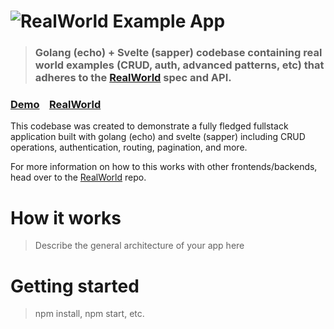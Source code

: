 # ![RealWorld Example App](logo.png)

> ### Golang (echo) + Svelte (sapper) codebase containing real world examples (CRUD, auth, advanced patterns, etc) that adheres to the [RealWorld](https://github.com/gothinkster/realworld) spec and API.


### [Demo](https://conduit.brycekbargar.com)&nbsp;&nbsp;&nbsp;&nbsp;[RealWorld](https://github.com/gothinkster/realworld)


This codebase was created to demonstrate a fully fledged fullstack application built with golang (echo) and svelte (sapper) including CRUD operations, authentication, routing, pagination, and more.

For more information on how to this works with other frontends/backends, head over to the [RealWorld](https://github.com/gothinkster/realworld) repo.


# How it works

> Describe the general architecture of your app here

# Getting started

> npm install, npm start, etc.


